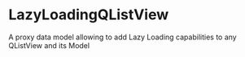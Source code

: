 # LazyLoadingQListView
A proxy data model allowing to add Lazy Loading capabilities to any QListView and its Model
